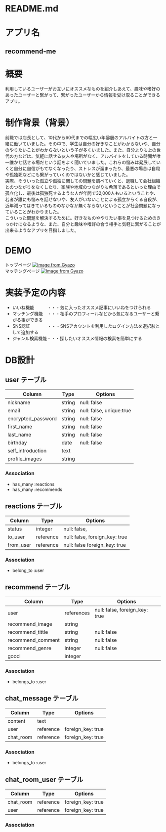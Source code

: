 # README.md
# アプリ名  
## recommend-me  
# 概要  
利用しているユーザーがお互いにオススメなものを紹介しあえて、趣味や嗜好のあったユーザーと繋がって、繋がったユーザーから情報を受け取ることができるアプリ。  

# 制作背景（背景）
前職では店長として、10代から60代までの幅広い年齢層のアルバイトの方と一緒に働いていました。その中で、学生は自分の好きなことがわからないや、自分のやりたいことがわからないという子が多くいました。また、自分よりも上の世代の方などは、気軽に話せる友人や場所がなく、アルバイトをしている時間が唯一誰かと話せる場だという話をよく聞いていました。これらの悩みは発展していくと自分に自信がもてなくなったり、ストレスが溜まったり、最悪の場合は自殺や孤独死などにも繋がっていくのではないかと感じていました。  
実際、そういった孤立や孤独に関しての問題を調べていくと、退職して会社組織とのつながりをなくしたり、家族や地域のつながりも希薄であるといった理由で孤立化し、最後は孤独死するような人が年間で32,000人もいるということや、若者が誰にも悩みを話せないや、友人がいないことによる孤立からくる自殺が、近年減ってはきているもののなかなか無くならないということが社会問題になっていることがわかりました。  
こういった問題を解決するために。好きなものややりたい事を見つけるためのきっかけになるような、また、自分と趣味や嗜好の合う相手と気軽に繋がることが出来るようなアプリを目指しました。
# DEMO  
トップページ
[![Image from Gyazo](https://i.gyazo.com/843722438a3b458e1b9ff28f8cdf65d1.jpg)](https://gyazo.com/843722438a3b458e1b9ff28f8cdf65d1)  
マッチングページ
[![Image from Gyazo](https://i.gyazo.com/761f4cbb09e07f7eff2d5138967b4ce6.gif)](https://gyazo.com/761f4cbb09e07f7eff2d5138967b4ce6)

# 実装予定の内容
+ いいね機能　　　・・・気に入ったオススメ記事にいいねをつけられる
+ マッチング機能　・・・相手のプロフィールなどから気になるユーザーと繋がる事ができる
+ SNS認証　　　　・・・SNSアカウントを利用したログイン方法を選択肢として追加する
+ ジャンル検索機能・・・探したいオススメ情報の検索を簡単にする  

# DB設計  
## user テーブル

| Column              | Type   | Options                  |
| ------------------- | ------ | ------------------------ |
| nickname            | string | null: false              |
| email               | string | null: false, unique:true |
| encrypted_password  | string | null: false              |
| first_name          | string | null: false              |
| last_name           | string | null: false              |
| birthday            | date   | null: false              |
| self_introduction   | text   |                          |
| profile_images      | string |                          |

### Association

- has_many :reactions
- has_many :recommends

## reactions テーブル

| Column              | Type       | Options                        |
| ------------------- | ---------- | ------------------------------ |
| status              | integer    | null: false,                   |
| to_user             | reference  | null: false,  foreign_key: true|
| from_user           | reference  | null: false   foreign_key: true|

### Association

- belong_to :user

## recommend テーブル

| Column           | Type       | Options                        |
| ----------       | ---------- | ------------------------------ |
| user             | references | null: false, foreign_key: true |
| recommend_image  | string     |                                |
| recommend_tittle | string     | null: false                    |
| recommend_comment| string     | null: false                    |
| recommend_genre  | integer    | null: false                    |
| good             | integer    |                                |

### Association

- belongs_to :user

## chat_message テーブル

| Column              | Type       | Options           |
| ------------------- | ---------- | ----------------- |
| content             | text       |                   |
| user                | reference  | foreign_key: true |
| chat_room           | reference  | foreign_key: true |

### Association

- belongs_to :user

## chat_room_user テーブル

| Column              | Type       | Options           |
| ------------------- | ---------- | ----------------- |
| chat_room           | reference  | foreign_key: true |
| user                | reference  | foreign_key: true |

### Association



